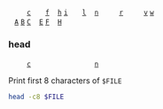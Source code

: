 [grep -&#99;]:  #grep '```&#10;$ grep -c&#10;$ grep --count&#10;```&#10;Display only a count of matched lines, but not the lines themselves.&#10;Haeder, Adam. _LPI Linux Certification in a Nutshell_. 2010.: 126'
[grep -&#104;]: #grep '```&#10;$ grep -h&#10;```&#10;Display matched lines, but do not include filenames for multiple file input.&#10;Haeder, Adam. _LPI Linux Certification in a Nutshell_. 2010.: 126'
[grep -&#105;]: #grep '```&#10;$ grep -i&#10;```&#10;Case-insensitive search.&#10;Haeder, Adam. _LPI Linux Certification in a Nutshell_. 2010.: 126'
[grep -&#110;]: #grep '```&#10;$ grep -n&#10;$ grep --line-number&#10;```&#10;Display matched lines prefixed with their line numbers.&#10;Haeder, Adam. _LPI Linux Certification in a Nutshell_. 2010.: 126'
[grep -&#118;]: #grep '```&#10;$ grep -v&#10;$ grep --invert-match&#10;```&#10;Print all lines that do not match `$PATTERN`&#10;Haeder, Adam. _LPI Linux Certification in a Nutshell_. 2010.: 126'
[grep -&#69;]:  #grep '```&#10;$ grep -E&#10;```&#10;Interpret `$PATTERN` as an extended regular expression&#10;Haeder, Adam. _LPI Linux Certification in a Nutshell_. 2010.: 126'
[grep -&#108;]: #grep '```&#10;$ grep -l&#10;$ grep --files-with-matches&#10;```&#10;Display filenames that match the pattern, rather than the lines of matches themselves&#10;Rothwell, William. _CompTIA Linux+/LPIC-1 Portable Command guide_.: 100'
[grep -&#119;]: #grep '```&#10;$ grep -w&#10;```&#10;Match whole words only&#10;Rothwell, William. _CompTIA Linux+/LPIC-1 Portable Command guide_.: 100'
[grep -&#114;]: #grep '```&#10;$ grep -r&#10;```&#10;Recursively search all the files in the directory structure&#10;Rothwell, William. _CompTIA Linux+/LPIC-1 Portable Command guide_.: 100'
[grep -&#102;]: #grep '```&#10;$ grep -f&#10;```&#10;Fixed strings; all characters in the pattern will be treated as regular characters&#10;Rothwell, William. _CompTIA Linux+/LPIC-1 Portable Command guide_.: 100'
[grep -&#65;]:  #grep '```&#10;$ grep -A $N&#10;```&#10;print `$N` lines of trailing context from the file after each match'
[grep -&#66;]:  #grep '```&#10;$ grep -B $N&#10;```&#10;print `$N` lines of leading context from the file after each match'
[grep -&#67;]:  #grep '```&#10;$ grep -C $N&#10;```&#10;print `$N` lines of leading and trailing context surrounding each match'
[grep -&#69;]:  #grep '```&#10;$ grep -E&#10;$ grep --extended-regexp&#10;```&#10;force grep to use extended regular expressions, making it similar to `egrep`'
[grep -&#70;]:  #grep '```&#10;$ grep -F&#10;$ grep --fixed-strings&#10;```&#10;force grep to interpret pattern as fixed strings, making it similar to `fgrep`'
[grep -&#72;]:  #grep '```&#10;$ grep -H&#10;```&#10;always print filename headers with output lines'

<code>&nbsp;</code>   <code>&nbsp;</code> <code>&nbsp;</code> [`c`][grep -&#99;] <code>&nbsp;</code> <code>&nbsp;</code> [`f`][grep -&#102;] <code>&nbsp;</code> [`h`][grep -&#104;] [`i`][grep -&#105;] <code>&nbsp;</code> <code>&nbsp;</code> [`l`][grep -&#108;] <code>&nbsp;</code> [`n`][grep -&#110;] <code>&nbsp;</code> <code>&nbsp;</code> <code>&nbsp;</code> [`r`][grep -&#114;] <code>&nbsp;</code> <code>&nbsp;</code> <code>&nbsp;</code> [`v`][grep -&#118;] [`w`][grep -&#119;] <code>&nbsp;</code> <code>&nbsp;</code> <code>&nbsp;</code>  <br><code>&nbsp;</code>&nbsp;[`A`][grep -&#65;] [`B`][grep -&#66;] [`C`][grep -&#67;] <code>&nbsp;</code> [`E`][grep -&#69;] [`F`][grep -&#70;] <code>&nbsp;</code> [`H`][grep -&#72;] <code>&nbsp;</code> <code>&nbsp;</code> <code>&nbsp;</code> <code>&nbsp;</code> <code>&nbsp;</code> <code>&nbsp;</code> <code>&nbsp;</code> <code>&nbsp;</code> <code>&nbsp;</code> <code>&nbsp;</code> <code>&nbsp;</code> <code>&nbsp;</code> <code>&nbsp;</code> <code>&nbsp;</code> <code>&nbsp;</code> <code>&nbsp;</code> <code>&nbsp;</code> <code>&nbsp;</code> 

### head
[head -&#99;]: #head '```&#10;$ head -c $N&#10;```&#10;Print the first `$N` bytes. If `$N` is followed by "k" or "m", the first `$N` kilobytes or megabytes, respectively.&#10;Haeder, Adam. _LPI Linux Certification in a Nutshell_. 2010.: 80'
[head -&#110;]: #head '```&#10;$ head -n $N&#10;```&#10;Print the first `$N` lines (10 by default)&#10;Haeder, Adam. _LPI Linux Certification in a Nutshell_. 2010.: 80'

<code>&nbsp;</code> <code>&nbsp;</code> <code>&nbsp;</code> [`c`][head -&#99;] <code>&nbsp;</code> <code>&nbsp;</code> <code>&nbsp;</code> <code>&nbsp;</code> <code>&nbsp;</code> <code>&nbsp;</code> <code>&nbsp;</code> <code>&nbsp;</code> <code>&nbsp;</code> <code>&nbsp;</code> [`n`][head -&#110;] <code>&nbsp;</code> <code>&nbsp;</code> <code>&nbsp;</code> <code>&nbsp;</code> <code>&nbsp;</code> <code>&nbsp;</code> <code>&nbsp;</code> <code>&nbsp;</code> <code>&nbsp;</code> <code>&nbsp;</code> <code>&nbsp;</code> <code>&nbsp;</code> 

Print first 8 characters of `$FILE`
```sh
head -c8 $FILE
```